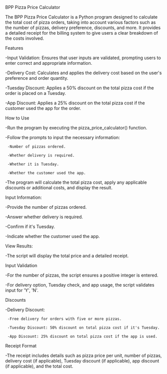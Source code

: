 BPP Pizza Price Calculator 

The BPP Pizza Price Calculator is a Python program designed to calculate the total cost of pizza orders, taking into account various factors such as the number of pizzas, delivery preference, discounts, and more. It provides a detailed receipt for the billing system to give users a clear breakdown of the costs involved.




Features

-Input Validation: Ensures that user inputs are validated, prompting users to enter correct and appropriate information.

-Delivery Cost: Calculates and applies the delivery cost based on the user's preference and order quantity.

-Tuesday Discount: Applies a 50% discount on the total pizza cost if the order is placed on a Tuesday.

-App Discount: Applies a 25% discount on the total pizza cost if the customer used the app for the order.



How to Use

-Run the program by executing the pizza_price_calculator() function.

-Follow the prompts to input the necessary information:

     -Number of pizzas ordered.

     -Whether delivery is required.

     -Whether it is Tuesday.

     -Whether the customer used the app.

-The program will calculate the total pizza cost, apply any applicable discounts or additional costs, and display the result.



Input Information:

-Provide the number of pizzas ordered.

-Answer whether delivery is required.

-Confirm if it's Tuesday.

-Indicate whether the customer used the app.



View Results:

-The script will display the total price and a detailed receipt.



Input Validation

-For the number of pizzas, the script ensures a positive integer is entered.

-For delivery option, Tuesday check, and app usage, the script validates input for 'Y', 'N'.



Discounts

-Delivery Discount: 

     -Free delivery for orders with five or more pizzas.

     -Tuesday Discount: 50% discount on total pizza cost if it's Tuesday.

     -App Discount: 25% discount on total pizza cost if the app is used.



Receipt Format

-The receipt includes details such as pizza price per unit, number of pizzas, delivery cost (if applicable), Tuesday discount (if applicable), 
app discount (if applicable), and the total cost.
